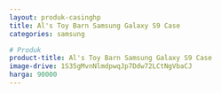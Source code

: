 ```yaml
---
layout: produk-casinghp
title: Al's Toy Barn Samsung Galaxy S9 Case
categories: samsung

# Produk
product-title: Al's Toy Barn Samsung Galaxy S9 Case
image-drive: 1S35gMvnNlmdpwqJp7Ddw72LCtNgVbaCJ
harga: 90000
---
```

